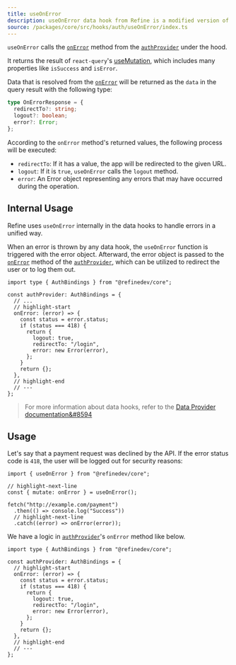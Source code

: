 ```yaml
---
title: useOnError
description: useOnError data hook from Refine is a modified version of react-query's useMutation for create mutations
source: /packages/core/src/hooks/auth/useOnError/index.ts
---
```


`useOnError` calls the [`onError`][on-error] method from the [`authProvider`][auth-provider] under the hood.

It returns the result of `react-query`'s [useMutation](https://tanstack.com/query/v4/docs/react/reference/useMutation), which includes many properties like `isSuccess` and `isError`.

Data that is resolved from the [`onError`][on-error] will be returned as the `data` in the query result with the following type:

```ts
type OnErrorResponse = {
  redirectTo?: string;
  logout?: boolean;
  error?: Error;
};
```

According to the `onError` method's returned values, the following process will be executed:

- `redirectTo`: If it has a value, the app will be redirected to the given URL.
- `logout`: If it is `true`, `useOnError` calls the `logout` method.
- `error`: An Error object representing any errors that may have occurred during the operation.

## Internal Usage

Refine uses `useOnError` internally in the data hooks to handle errors in a unified way.

When an error is thrown by any data hook, the `useOnError` function is triggered with the error object. Afterward, the error object is passed to the [`onError`][on-error] method of the [`authProvider`][auth-provider], which can be utilized to redirect the user or to log them out.

```tsx
import type { AuthBindings } from "@refinedev/core";

const authProvider: AuthBindings = {
  // ...
  // highlight-start
  onError: (error) => {
    const status = error.status;
    if (status === 418) {
      return {
        logout: true,
        redirectTo: "/login",
        error: new Error(error),
      };
    }
    return {};
  },
  // highlight-end
  // ---
};
```

> For more information about data hooks, refer to the [Data Provider documentation&#8594](/docs/core/providers/data-provider#supported-hooks)

## Usage

Let's say that a payment request was declined by the API. If the error status code is `418`, the user will be logged out for security reasons:

```tsx
import { useOnError } from "@refinedev/core";

// highlight-next-line
const { mutate: onError } = useOnError();

fetch("http://example.com/payment")
  .then(() => console.log("Success"))
  // highlight-next-line
  .catch((error) => onError(error));
```

We have a logic in [`authProvider`](/docs/core/providers/auth-provider)'s `onError` method like below.

```tsx
import type { AuthBindings } from "@refinedev/core";

const authProvider: AuthBindings = {
  // highlight-start
  onError: (error) => {
    const status = error.status;
    if (status === 418) {
      return {
        logout: true,
        redirectTo: "/login",
        error: new Error(error),
      };
    }
    return {};
  },
  // highlight-end
  // ---
};
```

[on-error]: /docs/core/providers/auth-provider#onerror-
[auth-provider]: /docs/core/providers/auth-provider
